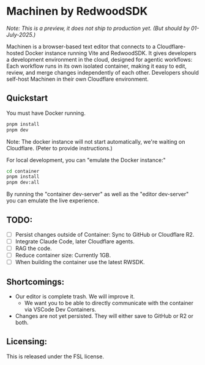 # Machinen by RedwoodSDK

_Note: This is a preview, it does not ship to production yet. (But should by 01-July-2025.)_

Machinen is a browser-based text editor that connects to a Cloudflare-hosted Docker instance running Vite and RedwoodSDK.
It gives developers a development environment in the cloud, designed for agentic workflows: Each workflow runs in its own isolated container, making it easy to edit, review, and merge changes independently of each other. Developers should self-host Machinen in their own Cloudflare environment.

## Quickstart

You must have Docker running.

```bash
pnpm install
pnpm dev
```

Note: The docker instance will not start automatically, we're waiting on Cloudflare. (Peter to provide instructions.)

For local development, you can "emulate the Docker instance:"

```bash
cd container
pnpm install
pnpm dev:all
```

By running the "container dev-server" as well as the "editor dev-server" you can emulate the live experience.

## TODO:

- [ ] Persist changes outside of Container: Sync to GitHub or Cloudflare R2.
- [ ] Integrate Claude Code, later Cloudflare agents.
- [ ] RAG the code.
- [ ] Reduce container size: Currently 1GB.
- [ ] When building the container use the latest RWSDK.

## Shortcomings:

- Our editor is complete trash. We will improve it.
  - We want you to be able to directly communicate with the container via VSCode Dev Containers.
- Changes are not yet persisted. They will either save to GitHub or R2 or both.

## Licensing:

This is released under the FSL license.
